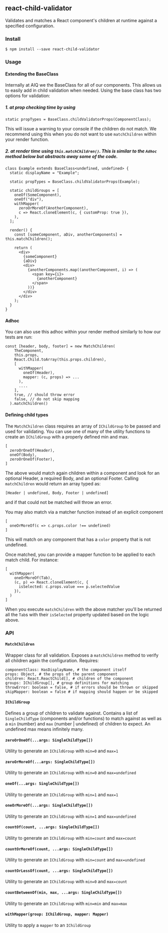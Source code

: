 ## react-child-validator
Validates and matches a React component's children at runtime against a specified configuration.

### Install
```
$ npm install --save react-child-validator
```


### Usage
#### Extending the BaseClass
Internally at AIQ we the BaseClass for all of our components. This allows us to easily add in child validation when needed. Using the base class has two options for validation:
##### 1. at prop checking time by using
```
static propTypes = BaseClass.childValidatorProps(ComponentClass);
```
This will issue a warning to your console if the children do not match. We recommend using this when you do not want to use `matchChildren` within your render function.

##### 2. at render time using `this.matchChildren()`. This is similar to the `Adhoc` method below but abstracts away some of the code.
```
class Example extends BaseClass<undefined, undefined> {
  static displayName = "Example";

  static propTypes = BaseClass.childValidatorProps(Example);

  static childGroups = [
    oneOf(SomeComponent),
    oneOf("div"),
    withMapper(
      zeroOrMoreOf(AnotherComponent),
      c => React.cloneElement(c, { customProp: true }),
    ),
  ];

  render() {
    const [someComponent, aDiv, anotherComponents] = this.matchChildren();

    return (
      <div>
        {someComponent}
        {aDiv}
        <div>
          {anotherComponents.map((anotherComponent, i) => (
            <span key={i}>
              {anotherComponent}
            </span>
          ))}
        </div>
      </div>
    );
  }
}
```

#### Adhoc
You can also use this adhoc within your render method similarly to how our tests are run:
```
const [header, body, footer] = new MatchChildren(
    TheComponent,
    this.props,
    React.Child.toArray(this.props.children),
    [
      withMapper(
        oneOf(Header),
        mapper: (c, props) => ...
      ),
      ....
    ],
    true, // should throw error
    false, // do not skip mapping
  ).matchChildren()
```

#### Defining child types
The `MatchChildren` class requires an array of `IChildGroup` to be passed and used for validating. You can use one of many of the utility functions to create an `IChildGroup` with a properly defined min and max.
```
[
  zeroOrOneOf(Header),
  oneOf(Body),
  zeroOrOneOf(Footer),
]
```
The above would match again children within a component and look for an optional Header, a required Body, and an optional Footer. Calling `matchChildren` would return an array typed as:
```
[Header | undefined, Body, Footer | undefined]
```
and if that could not be matched will throw an error.

You may also match via a matcher function instead of an explicit component
```
[
  oneOrMoreOf(c => c.props.color !== undefined)
]
```
This will match on any component that has a `color` property that is not undefined. 

Once matched, you can provide a mapper function to be applied to each match child. For instance:
```
[
  withMapper(
    oneOrMoreOf(Tab),
    (c, p) => React.cloneElement(c, {
      isSelected: c.props.value === p.selectedValue
    }),
  )
]
```
When you execute `matchChildren` with the above matcher you'll be returned all the `Tab`s with their `isSelected` property updated based on the logic above.

### API
#### `MatchChildren`
Wrapper class for all validation. Exposes a `matchChildren` method to verify all children again the configuration. Requires:
```
componentClass: HasDisplayName, # the component itself
props: Object, # the props of the parent component
children: React.ReactChild[], # children of the component
groups: IChildGroup[], # group definitions for matching
throwError: boolean = false, # if errors should be thrown or skipped
skipMapper: boolean = false # if mapping should happen or be skipped
```

#### `IChildGroup`
Defines a group of children to validate against. Contains a list of `SingleChildType` (components and/or functions) to match against as well as a `min` (number) and `max` (number | undefined) of children to expect. An undefined max means infinitely many.

#### `zeroOrOneOf(...args: SingleChildType[])`
Utility to generate an `IChildGroup` with `min=0` and `max=1`

#### `zeroOrMoreOf(...args: SingleChildType[])`
Utility to generate an `IChildGroup` with `min=0` and `max=undefined`

#### `oneOf(...args: SingleChildType[])`
Utility to generate an `IChildGroup` with `min=1` and `max=1`

#### `oneOrMoreOf(...args: SingleChildType[])`
Utility to generate an `IChildGroup` with `min=1` and `max=undefined`

#### `countOf(count, ...args: SingleChildType[])`
Utility to generate an `IChildGroup` with `min=count` and `max=count`

#### `countOrMoreOf(count, ...args: SingleChildType[])`
Utility to generate an `IChildGroup` with `min=count` and `max=undefined`

#### `countOrLessOf(count, ...args: SingleChildType[])`
Utility to generate an `IChildGroup` with `min=0` and `max=count`

#### `countBetweenOf(min, max, ...args: SingleChildType[])`
Utility to generate an `IChildGroup` with `min=min` and `max=max`

#### `withMapper(group: IChildGroup, mapper: Mapper)`
Utility to apply a `mapper` to an `IChildGroup`
